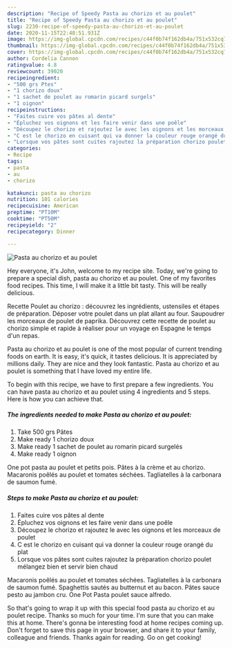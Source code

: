 ```yaml
---
description: "Recipe of Speedy Pasta au chorizo et au poulet"
title: "Recipe of Speedy Pasta au chorizo et au poulet"
slug: 2230-recipe-of-speedy-pasta-au-chorizo-et-au-poulet
date: 2020-11-15T22:48:51.931Z
image: https://img-global.cpcdn.com/recipes/c44f0b74f162db4a/751x532cq70/pasta-au-chorizo-et-au-poulet-photo-principale-de-la-recette.jpg
thumbnail: https://img-global.cpcdn.com/recipes/c44f0b74f162db4a/751x532cq70/pasta-au-chorizo-et-au-poulet-photo-principale-de-la-recette.jpg
cover: https://img-global.cpcdn.com/recipes/c44f0b74f162db4a/751x532cq70/pasta-au-chorizo-et-au-poulet-photo-principale-de-la-recette.jpg
author: Cordelia Cannon
ratingvalue: 4.8
reviewcount: 39020
recipeingredient:
- "500 grs Ptes"
- "1 chorizo doux"
- "1 sachet de poulet au romarin picard surgels"
- "1 oignon"
recipeinstructions:
- "Faites cuire vos pâtes al dente"
- "Épluchez vos oignons et les faire venir dans une poêle"
- "Découpez le chorizo et rajoutez le avec les oignons et les morceaux de poulet"
- "C est le chorizo en cuisant qui va donner la couleur rouge orangé du plat"
- "Lorsque vos pâtes sont cuites rajoutez la préparation chorizo poulet mélangez bien et servir bien chaud"
categories:
- Recipe
tags:
- pasta
- au
- chorizo

katakunci: pasta au chorizo 
nutrition: 101 calories
recipecuisine: American
preptime: "PT10M"
cooktime: "PT50M"
recipeyield: "2"
recipecategory: Dinner

---
```



![Pasta au chorizo et au poulet](https://img-global.cpcdn.com/recipes/c44f0b74f162db4a/751x532cq70/pasta-au-chorizo-et-au-poulet-photo-principale-de-la-recette.jpg)

Hey everyone, it's John, welcome to my recipe site. Today, we're going to prepare a special dish, pasta au chorizo et au poulet. One of my favorites food recipes. This time, I will make it a little bit tasty. This will be really delicious.

Recette Poulet au chorizo : découvrez les ingrédients, ustensiles et étapes de préparation. Déposer votre poulet dans un plat allant au four. Saupoudrer les morceaux de poulet de paprika. Découvrez cette recette de poulet au chorizo simple et rapide à réaliser pour un voyage en Espagne le temps d&#39;un repas.

Pasta au chorizo et au poulet is one of the most popular of current trending foods on earth. It is easy, it's quick, it tastes delicious. It is appreciated by millions daily. They are nice and they look fantastic. Pasta au chorizo et au poulet is something that I have loved my entire life.


To begin with this recipe, we have to first prepare a few ingredients. You can have pasta au chorizo et au poulet using 4 ingredients and 5 steps. Here is how you can achieve that.

<!--inarticleads1-->

##### The ingredients needed to make Pasta au chorizo et au poulet:

1. Take 500 grs Pâtes
1. Make ready 1 chorizo doux
1. Make ready 1 sachet de poulet au romarin picard surgelés
1. Make ready 1 oignon


One pot pasta au poulet et petits pois. Pâtes à la crème et au chorizo. Macaronis poêlés au poulet et tomates séchées. Tagliatelles à la carbonara de saumon fumé. 

<!--inarticleads2-->

##### Steps to make Pasta au chorizo et au poulet:

1. Faites cuire vos pâtes al dente
1. Épluchez vos oignons et les faire venir dans une poêle
1. Découpez le chorizo et rajoutez le avec les oignons et les morceaux de poulet
1. C est le chorizo en cuisant qui va donner la couleur rouge orangé du plat
1. Lorsque vos pâtes sont cuites rajoutez la préparation chorizo poulet mélangez bien et servir bien chaud


Macaronis poêlés au poulet et tomates séchées. Tagliatelles à la carbonara de saumon fumé. Spaghettis sautés au butternut et au bacon. Pâtes sauce pesto au jambon cru. One Pot Pasta poulet sauce alfredo. 

So that's going to wrap it up with this special food pasta au chorizo et au poulet recipe. Thanks so much for your time. I'm sure that you can make this at home. There's gonna be interesting food at home recipes coming up. Don't forget to save this page in your browser, and share it to your family, colleague and friends. Thanks again for reading. Go on get cooking!
